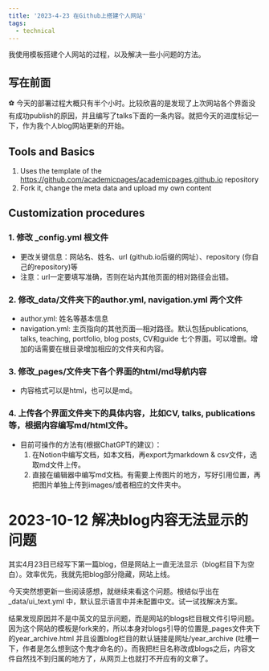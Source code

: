 ```yaml
---
title: '2023-4-23 在Github上搭建个人网站'
tags:
  - technical
---
```


我使用模板搭建个人网站的过程，以及解决一些小问题的方法。

## 写在前面

<aside>
⚽ 今天的部署过程大概只有半个小时。比较欣喜的是发现了上次网站各个界面没有成功publish的原因，并且编写了talks下面的一条内容。就把今天的进度标记一下，作为我个人blog网站更新的开始。

</aside>

## Tools and Basics

1. Uses the template of the https://github.com/academicpages/academicpages.github.io repository
2. Fork it, change the meta data and upload my own content

## Customization procedures

### 1. 修改 _config.yml 根文件
  
  - 更改关键信息：网站名、姓名、url (github.io后缀的网址）、repository (你自己的repository)等
  - 注意：url一定要填写准确，否则在站内其他页面的相对路径会出错。



### 2. 修改_data/文件夹下的author.yml, navigation.yml 两个文件

  - author.yml: 姓名等基本信息
  - navigation.yml: 主页指向的其他页面—相对路径。默认包括publications, talks, teaching, portfolio, blog posts, CV和guide 七个界面。可以增删。增加的话需要在根目录增加相应的文件夹和内容。


### 3. 修改_pages/文件夹下各个界面的html/md导航内容

  - 内容格式可以是html，也可以是md。

### 4. 上传各个界面文件夹下的具体内容，比如CV, talks, publications等，根据内容编写md/html文件。

  - 目前可操作的方法有(根据ChatGPT的建议）：
    1. 在Notion中编写文档，如本文档，再export为markdown & csv文件，选取md文件上传。
    2. 直接在编辑器中编写md文档。有需要上传图片的地方，写好引用位置，再把图片单独上传到images/或者相应的文件夹中。

# 2023-10-12 解决blog内容无法显示的问题

其实4月23日已经写下第一篇blog，但是网站上一直无法显示（blog栏目下为空白）。效率优先，我就先把blog部分隐藏，网站上线。

今天突然想更新一些阅读感想，就继续来看这个问题。根结似乎出在 _data/ui_text.yml 中，默认显示语言中并未配置中文。试一试找解决方案。

结果发现原因并不是中英文的显示问题，而是网站的blogs栏目根文件引导问题。因为这个网站的模板是fork来的，所以本身对blogs引导的位置是_pages文件夹下的year_archive.html 并且设置blog栏目的默认链接是网址/year_archive (吐槽一下，作者是怎么想到这个鬼才命名的）。而我把栏目名称改成blogs之后，内容文件自然找不到归属的地方了，从网页上也就打不开应有的文章了。
